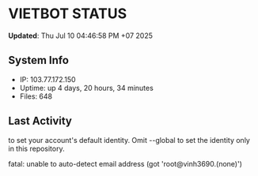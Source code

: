 # VIETBOT STATUS
**Updated**: Thu Jul 10 04:46:58 PM +07 2025

## System Info
- IP: 103.77.172.150
- Uptime: up 4 days, 20 hours, 34 minutes
- Files: 648

## Last Activity

to set your account's default identity.
Omit --global to set the identity only in this repository.

fatal: unable to auto-detect email address (got 'root@vinh3690.(none)')
